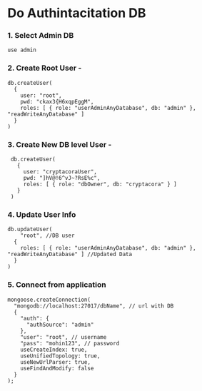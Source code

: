 # Do Authintacitation DB
### 1. Select Admin DB 
```use admin```

### 2. Create Root User -
```
db.createUser(
  {
    user: "root",
    pwd: "ckax3{H6xqpEggM",
    roles: [ { role: "userAdminAnyDatabase", db: "admin" }, "readWriteAnyDatabase" ]
  }
)
```

### 3. Create New DB level User -
``` 
 db.createUser(
   {
     user: "cryptacoraUser",
     pwd: "]hV@!6^vJ~?RsE%c",
     roles: [ { role: "dbOwner", db: "cryptacora" } ]
   }
 )
``` 
 
### 4. Update User Info
```
db.updateUser(
    "root", //DB user 
  {
    roles: [ { role: "userAdminAnyDatabase", db: "admin" }, "readWriteAnyDatabase" ] //Updated Data
  }
)
```

### 5. Connect from application 
```
mongoose.createConnection(
  "mongodb://localhost:27017/dbName", // url with DB
  {
    "auth": {
      "authSource": "admin"
    },
    "user": "root", // username 
    "pass": "mohin123", // password
    useCreateIndex: true, 
    useUnifiedTopology: true, 
    useNewUrlParser: true,
    useFindAndModify: false 
  }
); 
```
